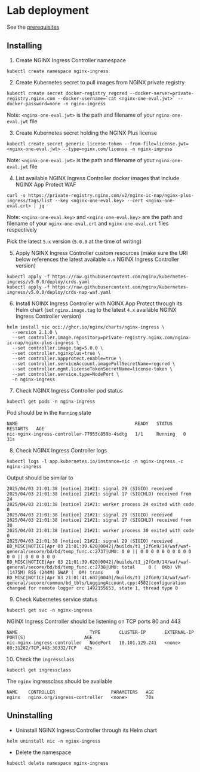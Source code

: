 # Lab deployment

See the [prerequisites](/README.md#getting-started)

## Installing

1. Create NGINX Ingress Controller namespace

```code
kubectl create namespace nginx-ingress
```

2. Create Kubernetes secret to pull images from NGINX private registry

```code
kubectl create secret docker-registry regcred --docker-server=private-registry.nginx.com --docker-username=`cat <nginx-one-eval.jwt>` --docker-password=none -n nginx-ingress
```

Note: `<nginx-one-eval.jwt>` is the path and filename of your `nginx-one-eval.jwt` file

3. Create Kubernetes secret holding the NGINX Plus license

```code
kubectl create secret generic license-token --from-file=license.jwt=<nginx-one-eval.jwt> --type=nginx.com/license -n nginx-ingress
```

Note: `<nginx-one-eval.jwt>` is the path and filename of your `nginx-one-eval.jwt` file

4. List available NGINX Ingress Controller docker images that include NGINX App Protect WAF

```code
curl -s https://private-registry.nginx.com/v2/nginx-ic-nap/nginx-plus-ingress/tags/list --key <nginx-one-eval.key> --cert <nginx-one-eval.crt> | jq
```

Note: `<nginx-one-eval.key>` and `<nginx-one-eval.key>` are the path and filename of your `nginx-one-eval.crt` and `nginx-one-eval.crt` files respectively

Pick the latest `5.x` version (`5.0.0` at the time of writing)

5. Apply NGINX Ingress Controller custom resources (make sure the URI below references the latest available `4.x` NGINX Ingress Controller version)

```code
kubectl apply -f https://raw.githubusercontent.com/nginx/kubernetes-ingress/v5.0.0/deploy/crds.yaml
kubectl apply -f https://raw.githubusercontent.com/nginx/kubernetes-ingress/v5.0.0/deploy/crds-nap-waf.yaml
```

6. Install NGINX Ingress Controller with NGINX App Protect through its Helm chart (set `nginx.image.tag` to the latest `4.x` available NGINX Ingress Controller version)

```code
helm install nic oci://ghcr.io/nginx/charts/nginx-ingress \
  --version 2.1.0 \
  --set controller.image.repository=private-registry.nginx.com/nginx-ic-nap/nginx-plus-ingress \
  --set controller.image.tag=5.0.0 \
  --set controller.nginxplus=true \
  --set controller.appprotect.enable=true \
  --set controller.serviceAccount.imagePullSecretName=regcred \
  --set controller.mgmt.licenseTokenSecretName=license-token \
  --set controller.service.type=NodePort \
  -n nginx-ingress
```

7. Check NGINX Ingress Controller pod status

```code
kubectl get pods -n nginx-ingress
```

Pod should be in the `Running` state

```code
NAME                                            READY   STATUS    RESTARTS   AGE
nic-nginx-ingress-controller-77955c859b-4sdtg   1/1     Running   0          31s
```

8. Check NGINX Ingress Controller logs

```code
kubectl logs -l app.kubernetes.io/instance=nic -n nginx-ingress -c nginx-ingress
```

Output should be similar to

```code
2025/04/03 21:01:38 [notice] 21#21: signal 29 (SIGIO) received
2025/04/03 21:01:38 [notice] 21#21: signal 17 (SIGCHLD) received from 24
2025/04/03 21:01:38 [notice] 21#21: worker process 24 exited with code 0
2025/04/03 21:01:38 [notice] 21#21: signal 29 (SIGIO) received
2025/04/03 21:01:38 [notice] 21#21: signal 17 (SIGCHLD) received from 30
2025/04/03 21:01:38 [notice] 21#21: worker process 30 exited with code 0
2025/04/03 21:01:38 [notice] 21#21: signal 29 (SIGIO) received
BD_MISC|NOTICE|Apr 03 21:01:39.620|0042|/builds/t1_j2fGn9/14/waf/waf-general/secore/bd/bd/temp_func.c:2737|UMU: 0 0 || 0 0 0 0 0 0 0 0 0 0 0 0 || 0 0 0 0 0 0 
BD_MISC|NOTICE|Apr 03 21:01:39.620|0042|/builds/t1_j2fGn9/14/waf/waf-general/secore/bd/bd/temp_func.c:2738|UMU: total     0 (  0Kb) VM (1475M) RSS (244M) SWAP (  0M) trans     0
BD_MISC|NOTICE|Apr 03 21:01:41.602|0040|/builds/t1_j2fGn9/14/waf/waf-general/secore/common/bd_tbls/LoggingAccount.cpp:4582|configuration changed for remote logger crc 1492155653, state 1, thread type 0
```

9. Check Kubernetes service status

```code
kubectl get svc -n nginx-ingress
```

NGINX Ingress Controller should be listening on TCP ports 80 and 443

```code
NAME                           TYPE       CLUSTER-IP       EXTERNAL-IP   PORT(S)                      AGE
nic-nginx-ingress-controller   NodePort   10.101.129.241   <none>        80:31282/TCP,443:30332/TCP   42s
```

10. Check the `ingressclass`

```code
kubectl get ingressclass
```

The `nginx` ingressclass should be available

```code
NAME    CONTROLLER                     PARAMETERS   AGE
nginx   nginx.org/ingress-controller   <none>       70s
```

## Uninstalling

* Uninstall NGINX Ingress Controller through its Helm chart

```code
helm uninstall nic -n nginx-ingress
```

* Delete the namespace

```code
kubectl delete namespace nginx-ingress
```
